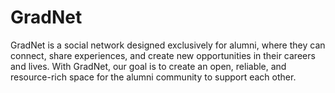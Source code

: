 # GradNet
GradNet is a social network designed exclusively for alumni, where they can connect, share experiences, and create new opportunities in their careers and lives. With GradNet, our goal is to create an open, reliable, and resource-rich space for the alumni community to support each other.
